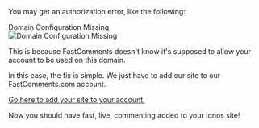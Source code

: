 You may get an authorization error, like the following:

<div class="screenshot white-bg">
    <div class="title">Domain Configuration Missing</div>
    <img class="screenshot-image" src="/images/installation-guides/installation-guide-webflow-step-5.png" alt="Domain Configuration Missing" />
</div>

This is because FastComments doesn't know it's supposed to allow your account to be used on this domain.

In this case, the fix is simple. We just have to add our site to our FastComments.com account.

[Go here to add your site to your account.](https://fastcomments.com/auth/my-account/configure-domains)

Now you should have fast, live, commenting added to your Ionos site!
